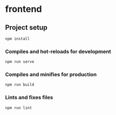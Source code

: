 # frontend

## Project setup

``` Bash
npm install
```

### Compiles and hot-reloads for development

``` Bash
npm run serve
```

### Compiles and minifies for production

``` Bash
npm run build
```

### Lints and fixes files

``` Bash
npm run lint
```

